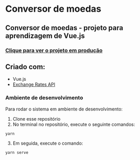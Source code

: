 # Conversor de moedas

## Conversor de moedas - projeto para aprendizagem de Vue.js

### [Clique para ver o projeto em produção](https://conversor-moedas-vue.vercel.app/)


## Criado com:
- Vue.js
- [Exchange Rates API](https://github.com/exchangeratesapi/exchangeratesapi)

### Ambiente de desenvolvimento
Para rodar o sistema em ambiente de desenvolvimento:
1. Clone esse repositório
2. No terminal no repositório, execute o seguinte comandos:
```
yarn
```  
3. Em seguida, execute o comando:
```
yarn serve 
```  
